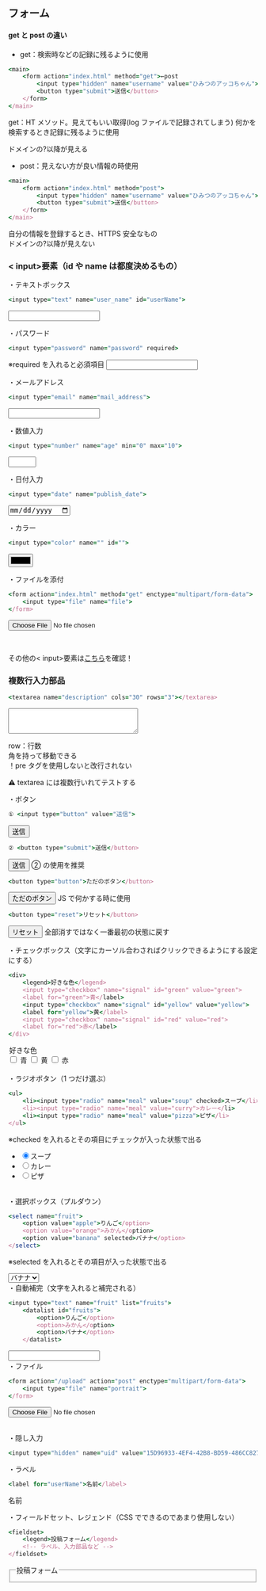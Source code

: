## フォーム

#### get と post の違い

- get：検索時などの記録に残るように使用

```rb
<main>
    <form action="index.html" method="get">←post
        <input type="hidden" name="username" value="ひみつのアッコちゃん">
        <button type="submit">送信</button>
    </form>
</main>
```

get：HT メソッド。見えてもいい取得(log ファイルで記録されてしまう)
何かを検索するとき記録に残るように使用

ドメインの?以降が見える

- post：見えない方が良い情報の時使用

```rb
<main>
    <form action="index.html" method="post">
        <input type="hidden" name="username" value="ひみつのアッコちゃん">
        <button type="submit">送信</button>
    </form>
</main>
```

自分の情報を登録するとき、HTTPS 安全なもの<br>
ドメインの?以降が見えない

### < input>要素（id や name は都度決めるもの）

・テキストボックス

```rb
<input type="text" name="user_name" id="userName">
```

<input type="text" name="user_name" id="userName"> <br>

・パスワード

```rb
<input type="password" name="password" required>
```

※required を入れると必須項目
<input type="password" name="password"><br>

・メールアドレス

```rb
<input type="email" name="mail_address">
```

<input type="email" name="mail_address"><br>

・数値入力

```rb
<input type="number" name="age" min="0" max="10">
```

<input type="number" name="age" min="0" max="10"><br>

・日付入力

```rb
<input type="date" name="publish_date">
```

<input type="date" name="publish_date"><br>

・カラー

```rb
<input type="color" name="" id="">
```

<input type="color" name="" id=""><br>

・ファイルを添付

```rb
<form action="index.html" method="get" enctype="multipart/form-data">
    <input type="file" name="file">
</form>
```

<form action="index.html" method="get" enctype="multipart/form-data">
    <input type="file" name="file">
</form><br>

その他の< input>要素は[こちら](https://developer.mozilla.org/ja/docs/Web/HTML/Element/input)を確認！

### 複数行入力部品

```rb
<textarea name="description" cols="30" rows="3"></textarea>
```

<textarea name="description" cols="30" rows="3"></textarea>

row：行数<br>
角を持って移動できる<br>
！pre タグを使用しないと改行されない

⚠️ textarea には複数行いれてテストする

・ボタン<br>

```rb
① <input type="button" value="送信">
```

<input type="button" value="送信">

```rb
② <button type="submit">送信</button>
```

<button type="submit">送信</button>
② の使用を推奨

```rb
<button type="button">ただのボタン</button>
```

<button type="button">ただのボタン</button>
JS で何かする時に使用<br>

```rb
<button type="reset">リセット</button>
```

<button type="reset">リセット</button>
全部消すではなく一番最初の状態に戻す<br>

・チェックボックス（文字にカーソル合わさればクリックできるようにする設定にする）

```rb
<div>
    <legend>好きな色</legend>
    <input type="checkbox" name="signal" id="green" value="green">
    <label for="green">青</label>
    <input type="checkbox" name="signal" id="yellow" value="yellow">
    <label for="yellow">黄</label>
    <input type="checkbox" name="signal" id="red" value="red">
    <label for="red">赤</label>
</div>
```

<div>
    <legend>好きな色</legend>
    <input type="checkbox" name="signal" id="green" value="green">
    <label for="green">青</label>
    <input type="checkbox" name="signal" id="yellow" value="yellow">
    <label for="yellow">黄</label>
    <input type="checkbox" name="signal" id="red" value="red">
    <label for="red">赤</label>
</div>

<br>
・ラジオボタン（1 つだけ選ぶ）

```rb
<ul>
    <li><input type="radio" name="meal" value="soup" checked>スープ</li>
    <li><input type="radio" name="meal" value="curry">カレー</li>
    <li><input type="radio" name="meal" value="pizza">ピザ</li>
</ul>
```

※checked を入れるとその項目にチェックが入った状態で出る

<ul>
    <li><input type="radio" name="meal" value="soup" checked>スープ</li>
    <li><input type="radio" name="meal" value="curry">カレー</li>
    <li><input type="radio" name="meal" value="pizza">ピザ</li>
</ul>

<br>
・選択ボックス（プルダウン）

```rb
<select name="fruit">
    <option value="apple">りんご</option>
    <option value="orange">みかん</option>
    <option value="banana" selected>バナナ</option>
</select>
```

※selected を入れるとその項目が入った状態で出る

<select name="fruit">
    <option value="apple">りんご</option>
    <option value="orange">みかん</option>
    <option value="banana" selected>バナナ</option>
</select>

<br>
・自動補完（文字を入れると補完される）

```rb
<input type="text" name="fruit" list="fruits">
    <datalist id="fruits">
        <option>りんご</option>
        <option>みかん</option>
        <option>バナナ</option>
    </datalist>
```

<input type="text" name="fruit" list="fruits">
    <datalist id="fruits">
        <option>りんご</option>
        <option>みかん</option>
        <option>バナナ</option>
    </datalist>

<br>
・ファイル

```rb
<form action="/upload" action="post" enctype="multipart/form-data">
    <input type="file" name="portrait">
</form>
```

<form action="/upload" action="post" enctype="multipart/form-data">
    <input type="file" name="portrait">
</form>

<br>
・隠し入力

```rb
<input type="hidden" name="uid" value="15D96933-4EF4-42B8-BD59-486CC827830D">
```

・ラベル

```rb
<label for="userName">名前</label>
```

<label for="userName">名前</label>

・フィールドセット、レジェンド（CSS でできるのであまり使用しない）

```rb
<fieldset>
    <legend>投稿フォーム</legend>
    <!-- ラベル、入力部品など -->
</fieldset>
```

<fieldset>
    <legend>投稿フォーム</legend>
    <!-- ラベル、入力部品など -->
</fieldset>

